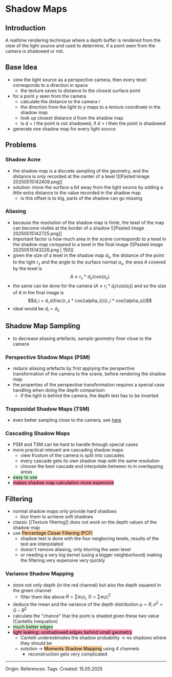 # Shadow Maps

## Introduction

A realtime rendering technique where a depth buffer is rendered from the view of the light source and used to determine, if a point seen from the camera is shadowed or not.

## Base Idea

- view the light source as a perspective camera, then every texel corresponds to a direction in space
	- the texture saves to distance to the closest surface point
- for a point $y$ seen from the camera
	- calculate the distance to the camera $l$
	- the direction from the light to $y$ maps to a texture coordinate in the shadow map
	- look up closest distance $d$ from the shadow map
	- is $d=l$ the point is not shadowed, if $d>l$ then the point is shadowed
- generate one shadow map for every light source

## Problems

### Shadow Acne

- the shadow map is a discrete sampling of the geometry, and the distance is only recorded at the center of a texel
![[Pasted image 20250515142409.png]]
- solution: move the surface a bit away from the light source by adding a little extra distance to the value recorded in the shadow map
	- is this offset is to big, parts of the shadow can go missing

### Aliasing

- because the resolution of the shadow map is finite, the texel of the map can become visible at the border of a shadow
![[Pasted image 20250515142725.png]]
- important factor is how much area in the scene corresponds to a texel in the shadow map compared to a texel in the final image
![[Pasted image 20250515143226.png | 150]]
- given the size of a texel in the shadow map $d_s$, the distance of the point to the light $r_s$ and the angle to the surface normal $\alpha_s$, the area $A$ covered by the texel is
$$A \approx r_s * d_s / cos(\alpha_s)$$
- the same can be done for the camera ($A \approx r_i * d_i / cos(\alpha_i)$) and so the size of $A$ in the final image is $$d_i = d_s\frac{r_s * cos(\alpha_i)}{r_i * cos(\alpha_s)}$$
- ideal would be $d_i = d_s$ 

## Shadow Map Sampling

- to decrease aliasing artefacts, sample geometry finer close to the camera

### Perspective Shadow Maps (PSM)

- reduce aliasing artefacts by first applying the perspective transformation of the camera to the scene, before rendering the shadow map
- the properties of the perspective transformation requires a special case handling when doing the depth comparison
	- if the light is behind the camera, the depth test has to be inverted

### Trapezoidal Shadow Maps (TSM)

- even better sampling close to the camera, see [here](http://diglib.eg.org/items/35e36c54-e42c-435b-a9b7-b99cee2035b4 )

### Cascading Shadow Maps 

- PSM and TSM can be hard to handle through special cases
- more practical relevant are cascading shadow maps
	- view frustum of the camera is split into cascades
	- every cascade gets its own shadow map with the same resolution
	- choose the best cascade and interpolate between to in overlapping areas
- <mark style="background: #BBFABBA6;">easy to use</mark>
- <mark style="background: #FF5582A6;">makes shadow map calculation more expensive</mark>

## Filtering

- normal shadow maps only provide hard shadows
	- blur them to achieve soft shadows
- classic [[Texture filtering]] does not work on the depth values of the shadow map 
- use <mark style="background: #FFB86CA6;">Percentage Closer Filtering (PCF)</mark> 
	- shadow test is done with the four neigboring texels, results of the test are interpolated
	- doesn't remove aliasing, only blurring the seen texel
	- or needing a very big kernel (using a bigger neighborhood) making the filtering very expensive very quickly

### Variance Shadow Mapping

- store not only depth (in the red channel) but also the depth squared in the green channel
	- filter them like above $R = \sum w_i z_i$, $G = \sum w_i z_i^2$
- deduce the mean and the variance of the depth distribution $\mu = R, \sigma^2 = G - R^2$
- calculate the "chance" that the point is shaded given these two value (Cantellis Inequation)
- <mark style="background: #BBFABBA6;">much better edges</mark>
- <mark style="background: #FF5582A6;">light leaking: unshadowed edges behind small geometry</mark>
	- Cantelli underestimates the shadow probability -> no shadows where they should be
	- solution -> <mark style="background: #FFB86CA6;">Moments Shadow Mapping</mark> using 4 channels
		- reconstruction gets very complicated



---

Origin: 
References: 
Tags: 
Created: 15.05.2025

